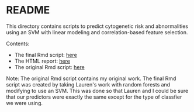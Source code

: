 README
========================================================
  
This directory contains scripts to predict cytogenetic risk and abnormalities using an SVM with linear modeling and correlation-based feature selection.

Contents:
* The final Rmd script: [here](https://github.com/rdocking/stat540-group-project-aml-cnv/blob/master/code/svm_exploratory/svm_predictions_new.Rmd)
* The HTML report: [here](http://htmlpreview.github.io/?https://github.com/rdocking/stat540-group-project-aml-cnv/blob/master/code/svm_exploratory/svm_predictions_new.html)
* The original Rmd script: [here](https://github.com/rdocking/stat540-group-project-aml-cnv/blob/master/code/svm_exploratory/svm_predictions.Rmd)

Note: The original Rmd script contains my original work. The final Rmd script was created by taking Lauren's work with random forests and modifying to use an SVM. This was done so that Lauren and I could be sure that our predictors were exactly the same except for the type of classfier we were using.

